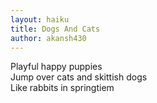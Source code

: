 ```yaml
---
layout: haiku
title: Dogs And Cats
author: akansh430
---
```


Playful happy puppies<br>
Jump over cats and skittish dogs<br>
Like rabbits in springtiem<br>
